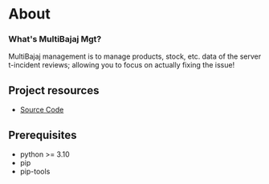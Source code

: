 # About

### What's MultiBajaj Mgt?
MultiBajaj management is to manage products, stock, etc. data of the server
t-incident reviews; allowing you to focus on actually fixing the issue!

## Project resources
* [Source Code](https://github.com/YohanAvishke/multibajajmgt)


## Prerequisites
* python >= 3.10
* pip
* pip-tools